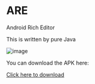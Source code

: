 # ARE
Android Rich Editor


This is written by pure Java


 ![image](https://github.com/chinalwb/are/blob/master/ARE/demo/demo.gif)

You can download the APK here:

[Click here to download](https://github.com/chinalwb/are/blob/master/ARE/demo/ARE.apk)
